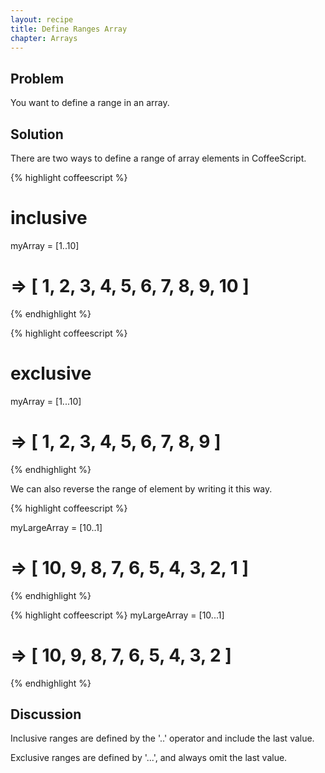 ```yaml
---
layout: recipe
title: Define Ranges Array
chapter: Arrays
---
```

## Problem

You want to define a range in an array.

## Solution

There are two ways to define a range of array elements in CoffeeScript.

{% highlight coffeescript %}

# inclusive
myArray = [1..10]
# => [ 1, 2, 3, 4, 5, 6, 7, 8, 9, 10 ]

{% endhighlight %}

{% highlight coffeescript %}

# exclusive
myArray = [1...10]
# => [ 1, 2, 3, 4, 5, 6, 7, 8, 9 ]

{% endhighlight %}

We can also reverse the range of element by writing it this way.

{% highlight coffeescript %}

myLargeArray = [10..1]
# => [ 10, 9, 8, 7, 6, 5, 4, 3, 2, 1 ]

{% endhighlight %}

{% highlight coffeescript %}
myLargeArray = [10...1]
# => [ 10, 9, 8, 7, 6, 5, 4, 3, 2 ]

{% endhighlight %}

## Discussion

Inclusive ranges are defined by the '..' operator and include the last value.

Exclusive ranges are defined by '...', and always omit the last value.

